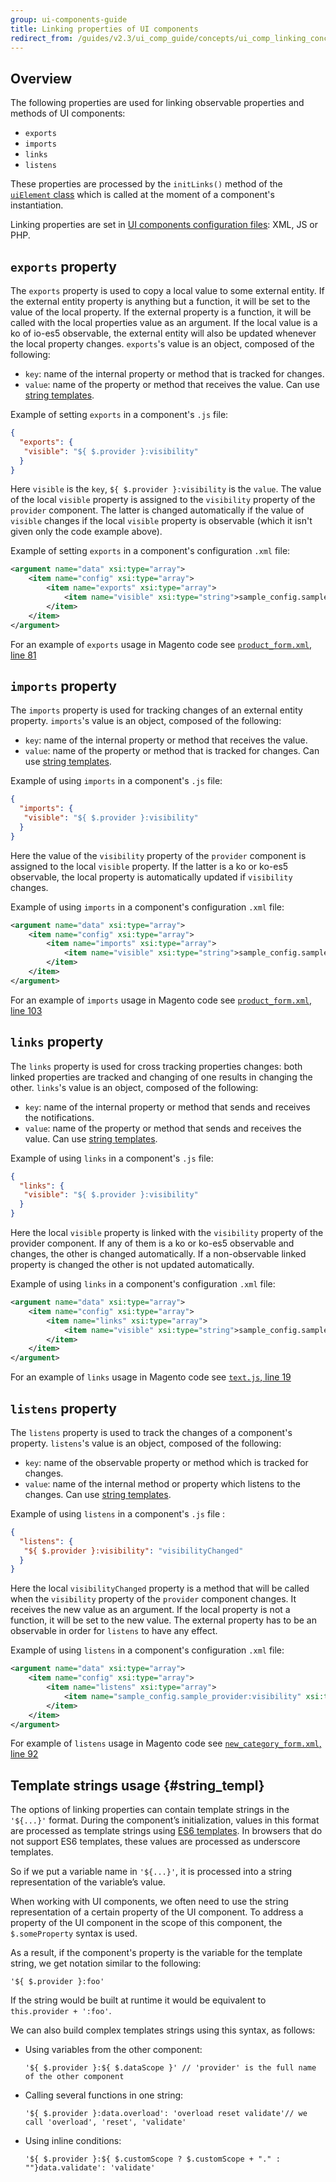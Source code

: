 ```yaml
---
group: ui-components-guide
title: Linking properties of UI components
redirect_from: /guides/v2.3/ui_comp_guide/concepts/ui_comp_linking_concept.html
---
```


## Overview

The following properties are used for linking observable properties and methods of UI components:

* `exports`
* `imports`
* `links` 
* `listens`

These properties are processed by the `initLinks()` method of the [`uiElement` class]({{page.baseurl}}/ui-components/concepts/uielement-class.html) which is called at the moment of a component's instantiation.

Linking properties are set in [UI components configuration files]({{page.baseurl}}/ui-components/concepts/configuration-flow.html): XML, JS or PHP.

## `exports` property

The `exports` property is used to copy a local value to some external entity. If the external entity property is anything but a function, it will be set to the value of the local property. If the external property is a function, it will be called with the local properties value as an argument.
If the local value is a ko of io-es5 observable, the external entity will also be updated whenever the local property changes. `exports`'s value is an object, composed of the following:

* `key`: name of the internal property or method that is tracked for changes.
* `value`: name of the property or method that receives the value. Can use [string templates](#string_templ).

Example of setting `exports` in a component's `.js` file:

```json
{
  "exports": {
   "visible": "${ $.provider }:visibility"
  }
}
```

Here `visible` is the `key`, `${ $.provider }:visibility` is the `value`. The value of the local `visible` property is assigned to the `visibility` property of the `provider` component. The latter is changed automatically if the value of `visible` changes if the local `visible` property is observable (which it isn't given only the code example above).

Example of setting `exports` in a component's configuration `.xml` file:

```xml
<argument name="data" xsi:type="array">
    <item name="config" xsi:type="array">
        <item name="exports" xsi:type="array">
            <item name="visible" xsi:type="string">sample_config.sample_provider:visibility</item>
        </item>
    </item>
</argument>
```

For an example of `exports` usage in Magento code see [`product_form.xml`, line 81]({{site.mage2100url}}/app/code/Magento/CatalogInventory/view/adminhtml/ui_component/product_form.xml#L81)

## `imports` property

The `imports` property is used for tracking changes of an external entity property. `imports`'s value is an object, composed of the following:

* `key`: name of the internal property or method that receives the value. 
* `value`: name of the property or method that is tracked for changes. Can use [string templates](#string_templ).

Example of using `imports` in a component's `.js` file:

```json
{
  "imports": {
   "visible": "${ $.provider }:visibility"
  }
}
```

Here the value of the `visibility` property of the `provider` component is assigned to the local `visible` property. If the latter is a ko or ko-es5 observable, the local property is automatically updated if `visibility` changes.

Example of using `imports` in a component's configuration `.xml` file:

```xml
<argument name="data" xsi:type="array">
    <item name="config" xsi:type="array">
        <item name="imports" xsi:type="array">
            <item name="visible" xsi:type="string">sample_config.sample_provider:visibility</item>
        </item>
    </item>
</argument>
```

For an example of `imports` usage in Magento code see [`product_form.xml`, line 103]({{site.mage2100url}}/app/code/Magento/CatalogInventory/view/adminhtml/ui_component/product_form.xml#L103)

## `links` property

The `links` property is used for cross tracking properties changes: both linked properties are tracked and changing of one results in changing the other. `links`'s value is an object, composed of the following:

* `key`: name of the internal property or method that sends and receives the notifications. 
* `value`: name of the property or method that sends and receives the value. Can use [string templates](#string_templ).

Example of using `links` in a component's `.js` file:

```json
{
  "links": {
   "visible": "${ $.provider }:visibility"
  }
}
```

Here the local `visible` property is linked with the `visibility`  property of the provider component. If any of them is a ko or ko-es5 observable and changes, the other is changed automatically. If a non-observable linked property is changed the other is not updated automatically.

Example of using `links` in a component's configuration `.xml` file:

```xml
<argument name="data" xsi:type="array">
    <item name="config" xsi:type="array">
        <item name="links" xsi:type="array">
            <item name="visible" xsi:type="string">sample_config.sample_provider:visibility</item>
        </item>
    </item>
</argument>
```

For an example of `links` usage in Magento code see [`text.js`, line 19]({{site.mage2100url}}app/code/Magento/Ui/view/base/web/js/form/element/text.js#L19)

## `listens` property

The `listens` property is used to track the changes of a component's property. `listens`'s value is an object, composed of the following:

* `key`: name of the observable property or method which is tracked for changes. 
* `value`: name of the internal method or property which listens to the changes. Can use [string templates](#string_templ).

Example of using `listens` in a component's `.js` file :

```json
{
  "listens": {
   "${ $.provider }:visibility": "visibilityChanged"
  }
}
```

Here the local `visibilityChanged` property is a method that will be called when the `visibility` property of the `provider` component changes. It receives the new value as an argument. If the local property is not a function, it will be set to the new value.
The external property has to be an observable in order for `listens` to have any effect.

Example of using `listens` in a component's configuration `.xml` file:

```xml
<argument name="data" xsi:type="array">
    <item name="config" xsi:type="array">
        <item name="listens" xsi:type="array">
            <item name="sample_config.sample_provider:visibility" xsi:type="string">visibilityChanged</item>
        </item>
    </item>
</argument>
```

For example of `listens` usage in Magento code see [`new_category_form.xml`, line 92]({{site.mage2100url}}app/code/Magento/Catalog/view/adminhtml/ui_component/new_category_form.xml#L92)

## Template strings usage {#string_templ}

The options of linking properties can contain template strings in the `'${...}'` format. During the component’s initialization, values in this format are processed as template strings using [ES6 templates](https://developer.mozilla.org/en/docs/Web/JavaScript/Reference/Template_literals). In browsers that do not support ES6 templates, these values are processed as underscore templates.

So if we put a variable name in `'${...}'`, it is processed into a string representation of the variable’s value.

When working with UI components, we often need to use the string representation of a certain property of the UI component. To address a property of the UI component in the scope of this component, the `$.someProperty` syntax is used.

As a result, if the component's property is the variable for the template string, we get notation similar to the following:

```
'${ $.provider }:foo' 
```

If the string would be built at runtime it would be equivalent to `this.provider + ':foo'`.

We can also build complex templates strings using this syntax, as follows:

* Using variables from the other component:

  ```
  '${ $.provider }:${ $.dataScope }' // 'provider' is the full name of the other component
  ```

* Calling several functions in one string: 

  ```
  '${ $.provider }:data.overload': 'overload reset validate'// we call 'overload', 'reset', 'validate'
  ```

* Using inline conditions:

  ```
  '${ $.provider }:${ $.customScope ? $.customScope + "." : ""}data.validate': 'validate'
  ```

